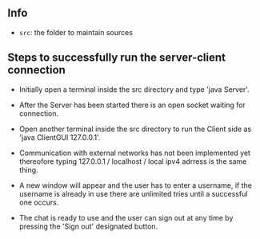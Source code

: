 ## Info
- `src`: the folder to maintain sources

 ## Steps to successfully run the server-client connection

 - Initially open a terminal inside the src directory and type 'java Server'.

 - After the Server has been started there is an open socket waiting for connection.

 - Open another terminal inside the src directory to run the Client side as 'java ClientGUI 127.0.0.1'.

 - Communication with external networks has not been implemented yet thereofore typing 127.0.0.1 / localhost / local ipv4 adrress is the same thing.

 - A new window will appear and the user has to enter a username, if the username is already in use there are unlimited tries until a successful one occurs.

 - The chat is ready to use and the user can sign out at any time by pressing the 'Sign out' designated button.

 

